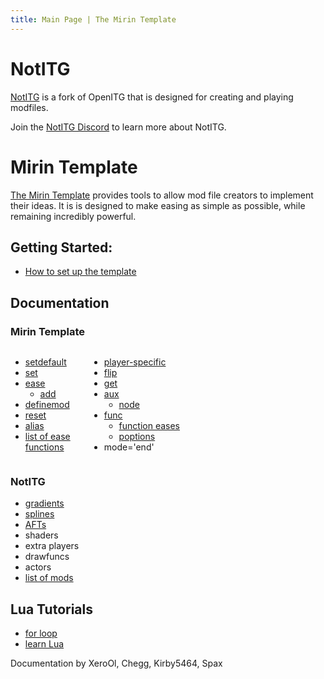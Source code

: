 ```yaml
---
title: Main Page | The Mirin Template
---
```

# NotITG
[NotITG](https://noti.tg/) is a fork of OpenITG that is designed for creating and playing modfiles.

Join the [NotITG Discord](https://noti.tg/discord) to learn more about NotITG.

# Mirin Template

[The Mirin Template](https://www.github.com/XeroOl/notitg-mirin) provides tools to allow mod file creators to implement their ideas. 
It is is designed to make easing as simple as possible, while remaining incredibly powerful.

## Getting Started:

* [How to set up the template](Getting-Started.md)

## Documentation

### Mirin Template
<div style="display:flex">
<div style="flex:25%" markdown="1">

* [setdefault](docs/setdefault.md)
* [set](docs/set.md)
* [ease](docs/ease.md)
  * [add](docs/ease.md#add)
* [definemod](docs/definemod.md)
* [reset](docs/reset.md)
* [alias](docs/alias.md)
* [list of ease functions](docs/eases.md)

</div>
<div style="flex:75%" markdown="1">

* [player-specific](docs/players.md)
* [flip](docs/flip.md)
* [get](docs/get.md)
* [aux](docs/doc-aux.md)
  * [node](docs/doc-aux.md#node)
* [func](docs/func.md)
  * [function eases](docs/func.md#func_for_function_eases)
  * [poptions](docs/func.md#poptions)
* mode='end'

</div>
</div>

### NotITG
* [gradients](docs/gradients.md)
* [splines](docs/splines.md)
* [AFTs](docs/aft.md)
* shaders
* extra players
* drawfuncs
* actors
* [list of mods](docs/mods.md)


## Lua Tutorials
* [for loop](docs/for.md)
* [learn Lua](https://www.lua.org/manual/5.1/)

Documentation by XeroOl, Chegg, Kirby5464, Spax
